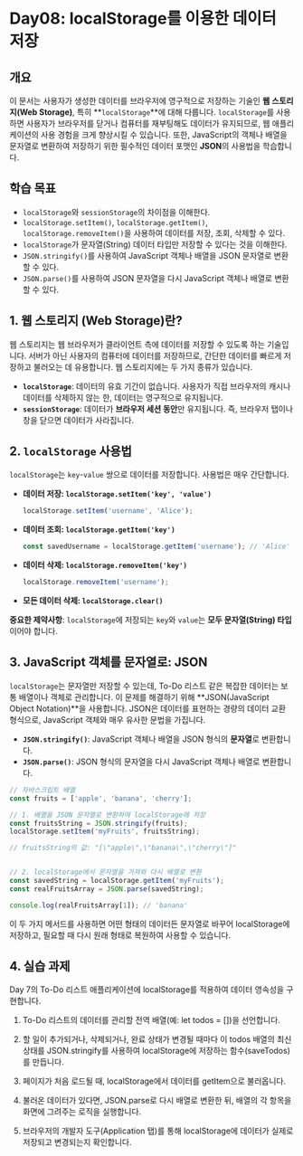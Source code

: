 # Day08: localStorage를 이용한 데이터 저장

## 개요

이 문서는 사용자가 생성한 데이터를 브라우저에 영구적으로 저장하는 기술인 **웹 스토리지(Web Storage)**, 특히 **`localStorage`**에 대해 다룹니다. `localStorage`를 사용하면 사용자가 브라우저를 닫거나 컴퓨터를 재부팅해도 데이터가 유지되므로, 웹 애플리케이션의 사용 경험을 크게 향상시킬 수 있습니다. 또한, JavaScript의 객체나 배열을 문자열로 변환하여 저장하기 위한 필수적인 데이터 포맷인 **JSON**의 사용법을 학습합니다.

## 학습 목표

* `localStorage`와 `sessionStorage`의 차이점을 이해한다.
* `localStorage.setItem()`, `localStorage.getItem()`, `localStorage.removeItem()`을 사용하여 데이터를 저장, 조회, 삭제할 수 있다.
* `localStorage`가 문자열(String) 데이터 타입만 저장할 수 있다는 것을 이해한다.
* `JSON.stringify()`를 사용하여 JavaScript 객체나 배열을 JSON 문자열로 변환할 수 있다.
* `JSON.parse()`를 사용하여 JSON 문자열을 다시 JavaScript 객체나 배열로 변환할 수 있다.

## 1. 웹 스토리지 (Web Storage)란?

웹 스토리지는 웹 브라우저가 클라이언트 측에 데이터를 저장할 수 있도록 하는 기술입니다. 서버가 아닌 사용자의 컴퓨터에 데이터를 저장하므로, 간단한 데이터를 빠르게 저장하고 불러오는 데 유용합니다. 웹 스토리지에는 두 가지 종류가 있습니다.

* **`localStorage`**: 데이터의 유효 기간이 없습니다. 사용자가 직접 브라우저의 캐시나 데이터를 삭제하지 않는 한, 데이터는 영구적으로 유지됩니다.
* **`sessionStorage`**: 데이터가 **브라우저 세션 동안**만 유지됩니다. 즉, 브라우저 탭이나 창을 닫으면 데이터가 사라집니다.

## 2. `localStorage` 사용법

`localStorage`는 `key`-`value` 쌍으로 데이터를 저장합니다. 사용법은 매우 간단합니다.

* **데이터 저장: `localStorage.setItem('key', 'value')`**
    ```javascript
    localStorage.setItem('username', 'Alice');
    ```

* **데이터 조회: `localStorage.getItem('key')`**
    ```javascript
    const savedUsername = localStorage.getItem('username'); // 'Alice'
    ```

* **데이터 삭제: `localStorage.removeItem('key')`**
    ```javascript
    localStorage.removeItem('username');
    ```

* **모든 데이터 삭제: `localStorage.clear()`**

**중요한 제약사항**: `localStorage`에 저장되는 `key`와 `value`는 **모두 문자열(String) 타입**이어야 합니다.

## 3. JavaScript 객체를 문자열로: JSON

`localStorage`는 문자열만 저장할 수 있는데, To-Do 리스트 같은 복잡한 데이터는 보통 배열이나 객체로 관리합니다. 이 문제를 해결하기 위해 **JSON(JavaScript Object Notation)**을 사용합니다. JSON은 데이터를 표현하는 경량의 데이터 교환 형식으로, JavaScript 객체와 매우 유사한 문법을 가집니다.

* **`JSON.stringify()`**: JavaScript 객체나 배열을 JSON 형식의 **문자열**로 변환합니다.
* **`JSON.parse()`**: JSON 형식의 문자열을 다시 JavaScript 객체나 배열로 변환합니다.

```javascript
// 자바스크립트 배열
const fruits = ['apple', 'banana', 'cherry'];

// 1. 배열을 JSON 문자열로 변환하여 localStorage에 저장
const fruitsString = JSON.stringify(fruits);
localStorage.setItem('myFruits', fruitsString);

// fruitsString의 값: "[\"apple\",\"banana\",\"cherry\"]"


// 2. localStorage에서 문자열을 가져와 다시 배열로 변환
const savedString = localStorage.getItem('myFruits');
const realFruitsArray = JSON.parse(savedString);

console.log(realFruitsArray[1]); // 'banana'
```
이 두 가지 메서드를 사용하면 어떤 형태의 데이터든 문자열로 바꾸어 localStorage에 저장하고, 필요할 때 다시 원래 형태로 복원하여 사용할 수 있습니다.

## 4. 실습 과제
Day 7의 To-Do 리스트 애플리케이션에 localStorage를 적용하여 데이터 영속성을 구현합니다.

1. To-Do 리스트의 데이터를 관리할 전역 배열(예: let todos = [])을 선언합니다.

2. 할 일이 추가되거나, 삭제되거나, 완료 상태가 변경될 때마다 이 todos 배열의 최신 상태를 JSON.stringify를 사용하여 localStorage에 저장하는 함수(saveTodos)를 만듭니다.

3. 페이지가 처음 로드될 때, localStorage에서 데이터를 getItem으로 불러옵니다.

4. 불러온 데이터가 있다면, JSON.parse로 다시 배열로 변환한 뒤, 배열의 각 항목을 화면에 그려주는 로직을 실행합니다.

5. 브라우저의 개발자 도구(Application 탭)를 통해 localStorage에 데이터가 실제로 저장되고 변경되는지 확인합니다.